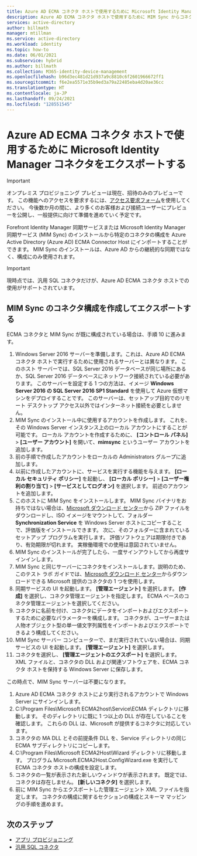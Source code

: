 ```yaml
---
title: Azure AD ECMA コネクタ ホストで使用するために Microsoft Identity Manager コネクタをエクスポートする
description: Azure AD ECMA コネクタ ホストで使用するために MIM Sync からコネクタを作成およびエクスポートする方法を説明します。
services: active-directory
author: billmath
manager: mtillman
ms.service: active-directory
ms.workload: identity
ms.topic: how-to
ms.date: 06/01/2021
ms.subservice: hybrid
ms.author: billmath
ms.collection: M365-identity-device-management
ms.openlocfilehash: b96d3ec481d21d937a9c8810c6f2601966672ff1
ms.sourcegitcommit: f6e2ea5571e35b9ed3a79a22485eba4d20ae36cc
ms.translationtype: HT
ms.contentlocale: ja-JP
ms.lasthandoff: 09/24/2021
ms.locfileid: "128551545"
---
```

# <a name="export-a-microsoft-identity-manager-connector-for-use-with-the-azure-ad-ecma-connector-host"></a>Azure AD ECMA コネクタ ホストで使用するために Microsoft Identity Manager コネクタをエクスポートする

>[!IMPORTANT]
> オンプレミス プロビジョニング プレビューは現在、招待のみのプレビューです。 この機能へのアクセスを要求するには、[アクセス要求フォーム](https://aka.ms/onpremprovisioningpublicpreviewaccess)を使用してください。 今後数か月の間に、より多くのお客様および接続ユーザーにプレビューを公開し、一般提供に向けて準備を進めていく予定です。

Forefront Identity Manager 同期サービスまたは Microsoft Identity Manager 同期サービス (MIM Sync) のインストールから特定のコネクタの構成を Azure Active Directory (Azure AD) ECMA Connector Host にインポートすることができます。 MIM Sync のインストールは、Azure AD からの継続的な同期ではなく、構成にのみ使用されます。

>[!IMPORTANT]
>現時点では、汎用 SQL コネクタだけが、Azure AD ECMA コネクタ ホストでの使用がサポートされています。

## <a name="create-and-export-a-connector-configuration-in-mim-sync"></a>MIM Sync のコネクタ構成を作成してエクスポートする
ECMA コネクタと MIM Sync が既に構成されている場合は、手順 10 に進みます。

 1. Windows Server 2016 サーバーを準備します。これは、Azure AD ECMA コネクタ ホストで実行するために使用されるサーバーとは異なります。 このホスト サーバーでは、SQL Server 2016 データベースが同じ場所にあるか、SQL Server 2016 データベースにネットワーク接続されている必要があります。 このサーバーを設定する 1 つの方法は、イメージ **Windows Server 2016 の SQL Server 2016 SP1 Standard** を使用して Azure 仮想マシンをデプロイすることです。 このサーバーは、セットアップ目的でのリモート デスクトップ アクセス以外ではインターネット接続を必要としません。
 1. MIM Sync のインストール中に使用するアカウントを作成します。 これを、その Windows Server インスタンス上のローカル アカウントにすることが可能です。 ローカル アカウントを作成するために、 **[コントロール パネル]**  >  **[ユーザー アカウント]** を開いて、**mimsync** というユーザー アカウントを追加します。
 1. 前の手順で作成したアカウントをローカルの Administrators グループに追加します。
 1. 以前に作成したアカウントに、サービスを実行する機能を与えます。 **[ローカル セキュリティ ポリシー]** を起動し、 **[ローカル ポリシー]**  >  **[ユーザー権利の割り当て]**  >  **[サービスとしてログオン]** を選択します。 前述のアカウントを追加します。
 1. このホストに MIM Sync をインストールします。 MIM Sync バイナリをお持ちではない場合は、[Microsoft ダウンロード センター](https://www.microsoft.com/en-us/download/details.aspx?id=48244)から ZIP ファイルをダウンロードし、ISO イメージをマウントして、フォルダー **Synchronization Service** を Windows Server ホストにコピーすることで、評価版をインストールできます。 次に、そのフォルダーに含まれているセットアップ プログラムを実行します。 評価ソフトウェアは期限付きであり、有効期限が切れます。 実稼働環境での使用は意図されていません。
 1. MIM Sync のインストールが完了したら、一度サインアウトしてから再度サインインします。
 1. MIM Sync と同じサーバーにコネクタをインストールします。説明のため、このテスト ラボ ガイドでは、[Microsoft ダウンロード センター](https://www.microsoft.com/en-us/download/details.aspx?id=51495)からダウンロードできる Microsoft 提供のコネクタの 1 つを使用します。
 1. 同期サービスの UI を起動します。 **[管理エージェント]** を選択します。 **[作成]** を選択し、コネクタ管理エージェントを指定します。 ECMA ベースのコネクタ管理エージェントを選択してください。
 1. コネクタに名前を付け、コネクタにデータをインポートおよびエクスポートするために必要なパラメーターを構成します。 コネクタが、ユーザーまたは人物オブジェクト型の単一値文字列属性をインポートおよびエクスポートできるよう構成してください。
 1. MIM Sync サーバー コンピューターで、まだ実行されていない場合は、同期サービスの UI を起動します。 **[管理エージェント]** を選択します。
 1. コネクタを選択し、 **[管理エージェントのエクスポート]** を選択します。 XML ファイルと、コネクタの DLL および関連ソフトウェアを、ECMA コネクタ ホストを保持する Windows Server に保存します。

この時点で、MIM Sync サーバーは不要になります。

 1. Azure AD ECMA コネクタ ホストにより実行されるアカウントで Windows Server にサインインします。
 1. C:\Program Files\Microsoft ECMA2host\Service\ECMA ディレクトリに移動します。 そのディレクトリに既に 1 つ以上の DLL が存在していることを確認します。 これらの DLL は、Microsoft が提供するコネクタに対応しています。
 1. コネクタの MA DLL とその前提条件 DLL を、Service ディレクトリの同じ ECMA サブディレクトリにコピーします。
 1. C:\Program Files\Microsoft ECMA2Host\Wizard ディレクトリに移動します。 プログラム Microsoft.ECMA2Host.ConfigWizard.exe を実行して ECMA コネクタ ホストの構成を設定します。
 1. コネクタの一覧が表示された新しいウィンドウが表示されます。 既定では、コネクタは存在しません。 **[新しいコネクタ]** を選択します。
 1. 前に MIM Sync からエクスポートした管理エージェント XML ファイルを指定します。 コネクタの構成に関するセクションの構成とスキーマ マッピングの手順を進めます。

## <a name="next-steps"></a>次のステップ

- [アプリ プロビジョニング](user-provisioning.md)
- [汎用 SQL コネクタ](on-premises-sql-connector-configure.md)
